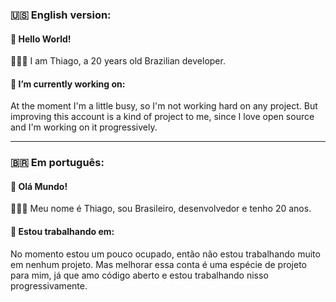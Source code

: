 ### 🇺🇸 English version:
#### 👋 Hello World!
<p>👱🏻‍♂️ I am Thiago, a 20 years old Brazilian developer.</p>
<h4>🔭 I’m currently working on:</h4>
<p>At the moment I'm a little busy, so I'm not working hard on any project. But improving this account is a kind of project to me, since I love open source and I'm working on it progressively.</p>
<!--
<h4>📫 How to reach me:</h4>
-->
<hr>

### 🇧🇷 Em português:
#### 👋 Olá Mundo!
<p>👱🏻‍♂️ Meu nome é Thiago, sou Brasileiro, desenvolvedor e tenho 20 anos.</p>
<h4>🔭 Estou trabalhando em:</h4>
<p>No momento estou um pouco ocupado, então não estou trabalhando muito em nenhum projeto. Mas melhorar essa conta é uma espécie de projeto para mim, já que amo código aberto e estou trabalhando nisso progressivamente.</p>
<!--
<h4>📫 Onde me encontrar:</h4>

**thiagolauter/thiagolauter** is a ✨ _special_ ✨ repository because its `README.md` (this file) appears on your GitHub profile.

Here are some ideas to get you started:

- 🔭 I’m currently working on ...
- 🌱 I’m currently learning ...
- 📫 How to reach me: 
- ⚡ Fun fact: ...
-->

